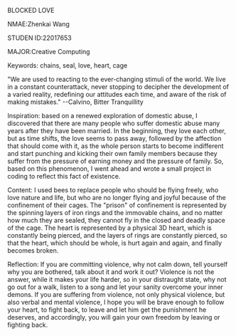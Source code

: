 BLOCKED LOVE

NMAE:Zhenkai Wang

STUDEN ID:22017653

MAJOR:Creative Computing


Keywords: chains, seal, love, heart, cage

"We are used to reacting to the ever-changing stimuli of the world. We live in a constant counterattack, never stopping to decipher the development of a varied reality, redefining our attitudes each time, and aware of the risk of making mistakes." 
--Calvino, Bitter Tranquillity

Inspiration: based on a renewed exploration of domestic abuse, I discovered that there are many people who suffer domestic abuse many years after they have been married. In the beginning, they love each other, but as time shifts, the love seems to pass away, followed by the affection that should come with it, as the whole person starts to become indifferent and start punching and kicking their own family members because they suffer from the pressure of earning money and the pressure of family. So, based on this phenomenon, I went ahead and wrote a small project in coding to reflect this fact of existence.

Content: I used bees to replace people who should be flying freely, who love nature and life, but who are no longer flying and joyful because of the confinement of their cages. The "prison" of confinement is represented by the spinning layers of iron rings and the immovable chains, and no matter how much they are sealed, they cannot fly in the closed and deadly space of the cage. The heart is represented by a physical 3D heart, which is constantly being pierced, and the layers of rings are constantly pierced, so that the heart, which should be whole, is hurt again and again, and finally becomes broken.

Reflection: If you are committing violence, why not calm down, tell yourself why you are bothered, talk about it and work it out? Violence is not the answer, while it makes your life harder, so in your distraught state, why not go out for a walk, listen to a song and let your sanity overcome your inner demons. If you are suffering from violence, not only physical violence, but also verbal and mental violence, I hope you will be brave enough to follow your heart, to fight back, to leave and let him get the punishment he deserves, and accordingly, you will gain your own freedom by leaving or fighting back.

